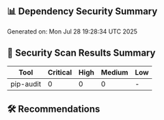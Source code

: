 ## 📊 Dependency Security Summary
Generated on: Mon Jul 28 19:28:34 UTC 2025

## 🚨 Security Scan Results Summary

| Tool | Critical | High | Medium | Low |
|------|----------|------|--------|-----|
| pip-audit | 0 | 0 | 0 | - |

## 🛠️ Recommendations

